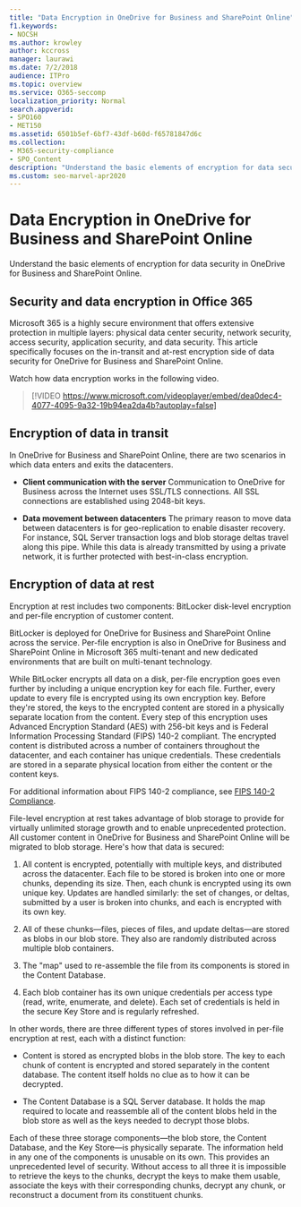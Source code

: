 ```yaml
---
title: "Data Encryption in OneDrive for Business and SharePoint Online"
f1.keywords:
- NOCSH
ms.author: krowley
author: kccross
manager: laurawi
ms.date: 7/2/2018
audience: ITPro
ms.topic: overview
ms.service: O365-seccomp
localization_priority: Normal
search.appverid: 
- SPO160
- MET150
ms.assetid: 6501b5ef-6bf7-43df-b60d-f65781847d6c
ms.collection:
- M365-security-compliance
- SPO_Content
description: "Understand the basic elements of encryption for data security in OneDrive for Business and SharePoint Online."
ms.custom: seo-marvel-apr2020
---
```


# Data Encryption in OneDrive for Business and SharePoint Online

Understand the basic elements of encryption for data security in OneDrive for Business and SharePoint Online.
  
## Security and data encryption in Office 365

Microsoft 365 is a highly secure environment that offers extensive protection in multiple layers: physical data center security, network security, access security, application security, and data security. This article specifically focuses on the in-transit and at-rest encryption side of data security for OneDrive for Business and SharePoint Online.
  
Watch how data encryption works in the following video.
  
> [!VIDEO https://www.microsoft.com/videoplayer/embed/dea0dec4-4077-4095-9a32-19b94ea2da4b?autoplay=false]
  
## Encryption of data in transit

In OneDrive for Business and SharePoint Online, there are two scenarios in which data enters and exits the datacenters.
  
- **Client communication with the server** Communication to OneDrive for Business across the Internet uses SSL/TLS connections. All SSL connections are established using 2048-bit keys.

- **Data movement between datacenters** The primary reason to move data between datacenters is for geo-replication to enable disaster recovery. For instance, SQL Server transaction logs and blob storage deltas travel along this pipe. While this data is already transmitted by using a private network, it is further protected with best-in-class encryption. 

## Encryption of data at rest

Encryption at rest includes two components: BitLocker disk-level encryption and per-file encryption of customer content.
  
BitLocker is deployed for OneDrive for Business and SharePoint Online across the service. Per-file encryption is also in OneDrive for Business and SharePoint Online in Microsoft 365 multi-tenant and new dedicated environments that are built on multi-tenant technology.
  
While BitLocker encrypts all data on a disk, per-file encryption goes even further by including a unique encryption key for each file. Further, every update to every file is encrypted using its own encryption key. Before they're stored, the keys to the encrypted content are stored in a physically separate location from the content. Every step of this encryption uses Advanced Encryption Standard (AES) with 256-bit keys and is Federal Information Processing Standard (FIPS) 140-2 compliant. The encrypted content is distributed across a number of containers throughout the datacenter, and each container has unique credentials. These credentials are stored in a separate physical location from either the content or the content keys.
  
For additional information about FIPS 140-2 compliance, see [FIPS 140-2 Compliance](/previous-versions/sql/sql-server-2008-r2/bb326611(v=sql.105)).
  
File-level encryption at rest takes advantage of blob storage to provide for virtually unlimited storage growth and to enable unprecedented protection. All customer content in OneDrive for Business and SharePoint Online will be migrated to blob storage. Here's how that data is secured:
  
1. All content is encrypted, potentially with multiple keys, and distributed across the datacenter. Each file to be stored is broken into one or more chunks, depending its size. Then, each chunk is encrypted using its own unique key. Updates are handled similarly: the set of changes, or deltas, submitted by a user is broken into chunks, and each is encrypted with its own key.

2. All of these chunks—files, pieces of files, and update deltas—are stored as blobs in our blob store. They also are randomly distributed across multiple blob containers.

3. The "map" used to re-assemble the file from its components is stored in the Content Database.

4. Each blob container has its own unique credentials per access type (read, write, enumerate, and delete). Each set of credentials is held in the secure Key Store and is regularly refreshed.

In other words, there are three different types of stores involved in per-file encryption at rest, each with a distinct function:
  
- Content is stored as encrypted blobs in the blob store. The key to each chunk of content is encrypted and stored separately in the content database. The content itself holds no clue as to how it can be decrypted.

- The Content Database is a SQL Server database. It holds the map required to locate and reassemble all of the content blobs held in the blob store as well as the keys needed to decrypt those blobs.

Each of these three storage components—the blob store, the Content Database, and the Key Store—is physically separate. The information held in any one of the components is unusable on its own. This provides an unprecedented level of security. Without access to all three it is impossible to retrieve the keys to the chunks, decrypt the keys to make them usable, associate the keys with their corresponding chunks, decrypt any chunk, or reconstruct a document from its constituent chunks.